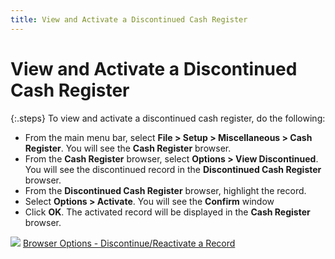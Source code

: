 ```yaml
---
title: View and Activate a Discontinued Cash Register
---
```


# View and Activate a Discontinued Cash Register


{:.steps}
To view and activate a discontinued cash  register, do the following:

- From the main  menu bar, select **File &gt; Setup &gt; 
 Miscellaneous &gt; Cash Register**. You will see the **Cash 
 Register** browser.
- From the **Cash Register** browser, select **Options &gt; View Discontinued**. You  will see the discontinued record in the **Discontinued 
 Cash Register** browser.
- From the **Discontinued Cash Register** browser,  highlight the record.
- Select **Options &gt; Activate**. You will see  the **Confirm** window
- Click **OK**. The activated record will be displayed  in the **Cash Register** browser.



![]({{site.pos_baseurl}}/img/lens.gif) [Browser  Options - Discontinue/Reactivate a Record]({{site.wwe_chm}}/misc/discontinue_a_record.html)
